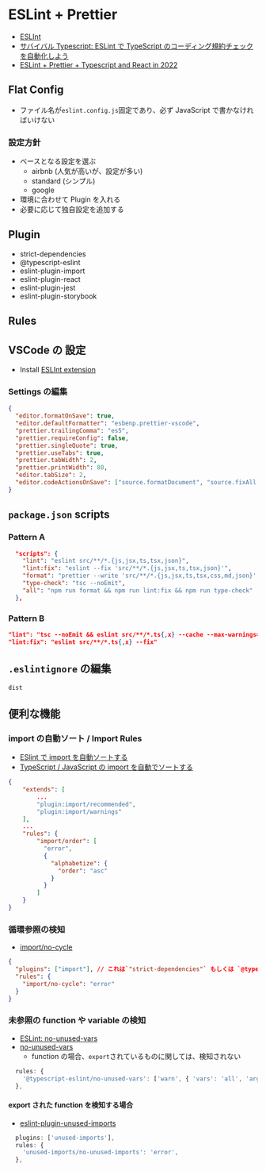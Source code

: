 # ESLint + Prettier

- [ESLInt](https://eslint.org/)
- [サバイバル Typescript: ESLint で TypeScript のコーディング規約チェックを自動化しよう](https://typescriptbook.jp/tutorials/eslint)
- [ESLint + Prettier + Typescript and React in 2022](https://blog.devgenius.io/eslint-prettier-typescript-and-react-in-2022-e5021ebca2b1)

## Flat Config

- ファイル名が`eslint.config.js`固定であり、必ず JavaScript で書かなければいけない

### 設定方針

- ベースとなる設定を選ぶ
  - airbnb (人気が高いが、設定が多い)
  - standard (シンプル)
  - google
- 環境に合わせて Plugin を入れる
- 必要に応じて独自設定を追加する

## Plugin

- strict-dependencies
- @typescript-eslint
- eslint-plugin-import
- eslint-plugin-react
- eslint-plugin-jest
- eslint-plugin-storybook

## Rules

## VSCode の 設定

- Install [ESLInt extension](https://marketplace.visualstudio.com/items?itemName=dbaeumer.vscode-eslint)

### Settings の編集

```json
{
  "editor.formatOnSave": true,
  "editor.defaultFormatter": "esbenp.prettier-vscode",
  "prettier.trailingComma": "es5",
  "prettier.requireConfig": false,
  "prettier.singleQuote": true,
  "prettier.useTabs": true,
  "prettier.tabWidth": 2,
  "prettier.printWidth": 80,
  "editor.tabSize": 2,
  "editor.codeActionsOnSave": ["source.formatDocument", "source.fixAll.eslint"]
}
```

## `package.json` scripts

### Pattern A

```json
  "scripts": {
    "lint": "eslint src/**/*.{js,jsx,ts,tsx,json}",
    "lint:fix": "eslint --fix 'src/**/*.{js,jsx,ts,tsx,json}'",
    "format": "prettier --write 'src/**/*.{js,jsx,ts,tsx,css,md,json}' --config ./.prettierrc",
    "type-check": "tsc --noEmit",
    "all": "npm run format && npm run lint:fix && npm run type-check"
  },
```

### Pattern B

```json
"lint": "tsc --noEmit && eslint src/**/*.ts{,x} --cache --max-warnings=0",
"lint:fix": "eslint src/**/*.ts{,x} --fix"
```

## `.eslintignore` の編集

```
dist
```

## 便利な機能

### import の自動ソート / Import Rules

- [ESlint で import を自動ソートする](https://zenn.dev/riemonyamada/articles/02e8c172e1eeb1)
- [TypeScript / JavaScript の import を自動でソートする](https://buildersbox.corp-sansan.com/entry/2021/05/28/110000)

```json
{
    "extends": [
        ...
        "plugin:import/recommended",
        "plugin:import/warnings"
    ],
    ...
    "rules": {
        "import/order": [
          "error",
          {
            "alphabetize": {
              "order": "asc"
            }
          }
        ]
    }
}
```

### 循環参照の検知

- [import/no-cycle](https://github.com/import-js/eslint-plugin-import/blob/main/docs/rules/no-cycle.md)

```json
{
  "plugins": ["import"], // これは`"strict-dependencies"` もしくは `@typescript-eslint`が設定されていれば不要
  "rules": {
    "import/no-cycle": "error"
  }
}
```

### 未参照の function や variable の検知

- [ESLint: no-unused-vars](https://eslint.org/docs/latest/rules/no-unused-vars)
- [no-unused-vars](https://github.com/typescript-eslint/typescript-eslint/blob/main/packages/eslint-plugin/docs/rules/no-unused-vars.md)
  - function の場合、`export`されているものに関しては、検知されない

```js
  rules: {
    '@typescript-eslint/no-unused-vars': ['warn', { 'vars': 'all', 'args': 'none' }],
  },
```

#### export された function を検知する場合

- [eslint-plugin-unused-imports](https://www.npmjs.com/package/eslint-plugin-unused-imports)

```js
  plugins: ['unused-imports'],
  rules: {
    'unused-imports/no-unused-imports': 'error',
  },
```
